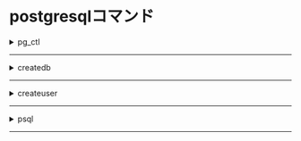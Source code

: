 # postgresqlコマンド

<details><summary>pg_ctl</summary>

`postgres`コマンドのラッパコマンドでサーバーの起動、停止、制御ができる。

```bash
pg_ctl sub_command
```

### サブコマンド

<details><summary>start</summary>

サーバーをバックグランドで起動

```bash
pg_ctl start [options]
```

</details>

***

<details><summary>stop</summary>

サーバーを終了

```bash
pg_ctl stop [options]
```

</details>

***

</details>

***

<details><summary>createdb</summary>

データベースを作成する。

```bash
createdb [options] db_name
```

### オプション

<details><summary>-o</summary>

所有者を指定する。

```bash
createdb -o user_name db_name
```

</details>

***


</details>

***

<details><summary>createuser</summary>

ユーザーアカウントを作成する。

```bash
createuser [options] user_name
```

### オプション

<details><summary>-P</summary>

新しいパスワードを設定する。

```bash
createuser -P user_name
```

</details>

***


</details>

***


<details><summary>psql</summary>

データーベースに接続するコマンド

```bash
psql [options] [db_name [user_name]]
```

### オプション

<details><summary>-l</summary>

データベース一覧を表示

```bash
psql -l [options]
```

</details>

***

<details><summary>-U</summary>

 ユーザーを指定する

```bash
psql [options] -U user_name [dbname]
```

</details>

***


### 接続後のコマンド

<details><summary> \d </summary>

ディメンションテーブル一覧もしくは、

テーブルの定義を見る。

```sql
\d [table_name]
```

</details>

***

<details><summary>\q</summary>

接続終了

```bash
\q
```

</details>

***

<details><summary>\i</summary>

指定したファイルのsqlを実行する。

```bash
\i path
```

</details>

***


</details>

***


